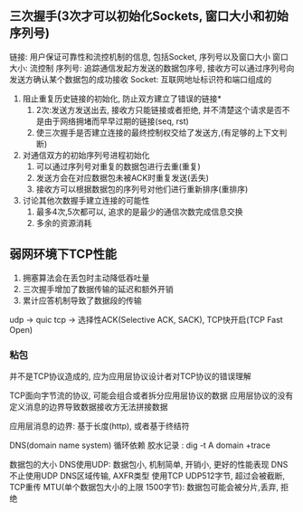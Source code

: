 

## 三次握手(3次才可以初始化Sockets, 窗口大小和初始序列号)

链接: 用户保证可靠性和流控机制的信息, 包括Socket, 序列号以及窗口大小
窗口大小: 流控制
序列号: 追踪通信发起方发送的数据包序号, 接收方可以通过序列号向发送方确认某个数据包的成功接收
Socket: 互联网地址标识符和端口组成的

1. 阻止重复历史链接的初始化, 防止双方建立了错误的链接*
   1. 2次:发送方发送出去, 接收方只能链接或者拒绝, 并不清楚这个请求是否不是由于网络拥堵而早早过期的链接(seq, rst)
   2. 使三次握手是否建立连接的最终控制权交给了发送方,(有足够的上下文判断)
2. 对通信双方的初始序列号进程初始化
   1. 可以通过序列号对重复的数据包进行去重(重复)
   2. 发送方会在对应数据包未被ACK时重复发送(丢失)
   3. 接收方可以根据数据包的序列号对他们进行重新排序(重排序)
3. 讨论其他次数握手建立连接的可能性
   1. 最多4次,5次都可以, 追求的是最少的通信次数完成信息交换
   2. 多余的资源消耗

## 弱网环境下TCP性能
1. 拥塞算法会在丢包时主动降低吞吐量
2. 三次握手增加了数据传输的延迟和额外开销
3. 累计应答机制导致了数据段的传输

udp -> quic
tcp -> 选择性ACK(Selective ACK, SACK), TCP快开启(TCP Fast Open)

### 粘包
并不是TCP协议造成的, 应为应用层协议设计者对TCP协议的错误理解

TCP面向字节流的协议, 可能会组合或者拆分应用层协议的数据
应用层协议的没有定义消息的边界导致数据接收方无法拼接数据

应用层消息的边界: 基于长度(http), 或者基于终结符

DNS(domain name system)
循环依赖 胶水记录
: dig -t A domain +trace

数据包的大小
DNS使用UDP: 数据包小, 机制简单, 开销小, 更好的性能表现
DNS不止使用UDP
DNS区域传输, AXFR类型 使用TCP
UDP512字节, 超过会被截断, TCP重传
MTU(单个数据包大小的上限 1500字节): 数据包可能会被分片,丢弃, 拒绝

